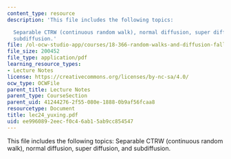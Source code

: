 ```yaml
---
content_type: resource
description: 'This file includes the following topics:

  Separable CTRW (continuous random walk), normal diffusion, super diffusion, and
  subdiffusion.'
file: /ol-ocw-studio-app/courses/18-366-random-walks-and-diffusion-fall-2006/ee9960892eecf0c46ab15ab9cc854547_lec24_yuxing.pdf
file_size: 200452
file_type: application/pdf
learning_resource_types:
- Lecture Notes
license: https://creativecommons.org/licenses/by-nc-sa/4.0/
ocw_type: OCWFile
parent_title: Lecture Notes
parent_type: CourseSection
parent_uid: 41244276-2f55-080e-1888-0b9af56fcaa8
resourcetype: Document
title: lec24_yuxing.pdf
uid: ee996089-2eec-f0c4-6ab1-5ab9cc854547
---
```

This file includes the following topics:
Separable CTRW (continuous random walk), normal diffusion, super diffusion, and subdiffusion.